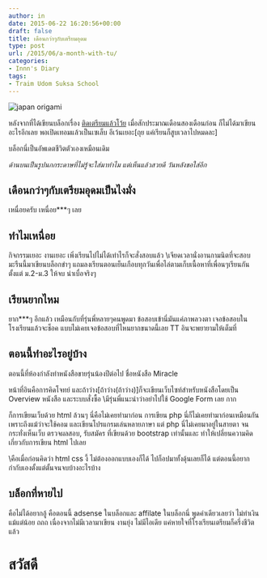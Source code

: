 ```yaml
---
author: in
date: 2015-06-22 16:20:56+00:00
draft: false
title: เดือนกว่าๆกับเตรียมอุดม
type: post
url: /2015/06/a-month-with-tu/
categories:
- Innn's Diary
tags:
- Traim Udom Suksa School
---
```


![่japan origami](https://www.cyruszh.com/wp-content/uploads/2014/03/1000_Cranes_for_Japan_Sans_Text-1-1024x640.jpg)


หลังจากที่ได้เขียนบล็อกเรื่อง [ติดเตรียมแล้วโว้ย](https://www.cyruszh.com/finally-i-get-tu/) เมื่อสักประมาณเดือนสองเดือนก่อน ก็ไม่ได้มาเขียนอะไรอีกเลย พอเปิดเทอมแล้วเป็นเซเล็บ อีเว้นเยอะ[ถุย แค่เรียนก็สูบเวลาไปหมดละ]

บล็อกนี่เป็นอัพเดตชีวิตตัวเองเหมือนเดิม

<!-- more -->



*ด้านบนเป็นรูปนกกระดาษที่ไม่รู้จะใส่มาทำไม แต่เห็นแล้วสวยดี วันหลังขอใส่อีก*


## เดือนกว่าๆกับเตรียมอุดมเป็นไงมั่ง


เหนื่อยครับ เหนื่อย***ๆ เลย


## ทำไมเหนื่อย


กิจกรรมเยอะ งานเยอะ เพิ่งเรียนไปไม่ได้เท่าไรก็จะสั่งสอบแล้ว \\เจียดเวลานั่งอานกามนิตที่จะสอบมะรืนนี้มาเขียนบล็อกขำๆ แถมลงเรียนตอนเย็นเกือบทุกวันเพื่อไล่ตามเก็บเนื้อหาที่เพื่อนๆเรียนกันตั้งแต่ ม.2-ม.3 ให้จบ น่าเบื่อจริงๆ


## เรียนยากไหม


ยาก***ๆ อีกแล้ว เหมือนกับที่รุ่นพี่หลายๆคนพูดมา ข้อสอบเข้านี่มันแค่ภาพลวงตา เจอข้อสอบในโรงเรียนแล้วจะช็อค แบบไม่เคยเจอข้อสอบที่ไหนยากขนาดนี้เลย TT อินจะพยายามให้เต็มที่


## ตอนนี้ทำอะไรอยู่บ้าง


ตอนนี้ที่ห้องกำลังทำหนังสือขายรุ่นน้องปีต่อไป ชื่อหนังสือ Miracle

หน้าที่อินคือการคิดโจทย์ และถ้าว่าง[ถ้าว่าง(ถ้าว่าง)]ก็จะเขียนเว็บไซท์สำหรับหนังสือโดยเป็น Overview หนังสือ และระบบสั่งซื้อ \\มีรุ่นพี่แนะนำว่าอย่าไปใช้ Google Form เลย กาก

ก็การเขียนเว็บด้วย html ล้วนๆ นี่คือไม่เคยทำมาก่อน การเขียน php นี่ก็ไม่เคยทำมาก่อนเหมือนกัน เพราะถึงแม้ว่าจะใช้คอม และเขียนโปรแกรมเล่นหลายภาษา แต่ php นี่ไม่เคยมาอยู่ในสายตา จนกระทั่งเห็นเว็บ ตรวจผลสอบ, รับสมัคร ที่เขียนด้วย bootstrap เท่านั้นและ ทำให้เปลี่ยนความคิดเกี่ยวกับการเขียน html ไปเลย

\คือเมื่อก่อนคิดว่า html css งี้ ไม่ต้องออกแบบเองก็ได้ ไปก็อปมาทั้งดุ้นเลยก็ได้ แต่ตอนนี้อยากกำกับเองตั้งแต่ตั้นจนจบบ้างอะไรบ้าง


## บล็อกที่หายไป


คือไม่ได้อยากอู้ คือตอนนี้ adsense ในบล็อกและ affilate ในบล็อกนี่ พูดคำเดียวเลยว่า ไม่ทำเงิน แม้แต่น้อย ถถถ เนื่องจากไม่มีเวลามาเขียน งานยุ่ง ไม่มีไอเดีย แค่หายใจที่โรงเรียนเตรียมก็ครึ่งชีวิตแล้ว




# สวัสดี
